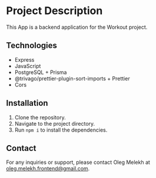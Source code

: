 # Project Description

This App is a backend application for the Workout project.

## Technologies

- Express
- JavaScript
- PostgreSQL + Prisma
- @trivago/prettier-plugin-sort-imports + Prettier
- Cors

## Installation

1. Clone the repository.
2. Navigate to the project directory.
3. Run `npm i` to install the dependencies.

## Contact

For any inquiries or support, please contact Oleg Melekh at oleg.melekh.frontend@gmail.com.
